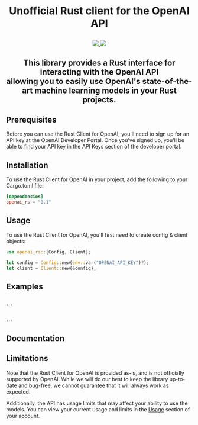 # <p align="center">Unofficial Rust client for the OpenAI API</p>

<p align="center">
    <a href="https://github.com/lbkolev/openai-rs/blob/master/LICENSE">
        <img src="https://img.shields.io/badge/license-MIT-blue.svg">
    </a>
    <a href="https://github.com/lbkolev/openai-rs/actions?query=workflow%3ACI+branch%3Amaster">
        <img src="https://github.com/lbkolev/openai-rs/actions/workflows/ci.yml/badge.svg">
    </a>
</p>

## <p align="center">This library provides a Rust interface for interacting with the OpenAI API <br> allowing you to easily use OpenAI's state-of-the-art machine learning models in your Rust projects.</p>


## Prerequisites
Before you can use the Rust Client for OpenAI, you'll need to sign up for an API key at the OpenAI Developer Portal. Once you've signed up, you'll be able to find your API key in the API Keys section of the developer portal.

## Installation
To use the Rust Client for OpenAI in your project, add the following to your Cargo.toml file:
```toml
[dependencies]
openai_rs = "0.1"
```

## Usage
To use the Rust Client for OpenAI, you'll first need to create config & client objects:
```rust
use openai_rs::{Config, Client};

let config = Config::new(env::var("OPENAI_API_KEY")?);
let client = Client::new(&config);
```

## Examples
### ...

### ...


## Documentation


## Limitations
Note that the Rust Client for OpenAI is provided as-is, and is not officially supported by OpenAI. While we will do our best to keep the library up-to-date and bug-free, we cannot guarantee that it will always work as expected.

Additionally, the API has usage limits that may affect your ability to use the models. You can view your current usage and limits in the [Usage](https://beta.openai.com/account/usage) section of your account.
